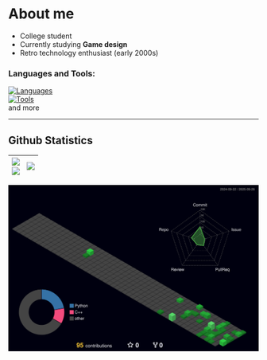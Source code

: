 # About me
- College student
- Currently studying **Game design**
- Retro technology enthusiast (early 2000s) <br>

### **Languages and Tools:** <br>
[![Languages](https://skillicons.dev/icons?i=c,cpp,cs)](https://skillicons.dev) <br>
[![Tools](https://skillicons.dev/icons?i=blender,figma,mint)](https://skillicons.dev) <br>
and more
<!--<img align='right' src="https://wakatime.com/badge/user/7e9ee107-07c5-4dcc-b6ce-a350652e95d5.svg?style=for-the-badge">-->
---
## Github Statistics
<div align=center>

<img src='https://github-readme-stats.vercel.app/api/?username=Eisen-W&theme=aura&show_icons=true&rank_icon=percentile&hide_border=false&border_radius=5' width=450> <div style="page-break-after: always;"></div> <img src="https://github-readme-streak-stats-rerun.vercel.app?user=Eisen-W&theme=aura&border_radius=5" width=450> | <img src='https://github-readme-stats.vercel.app/api/top-langs/?username=Eisen-W&theme=aura&hide_border=false&layout=pie&border_radius=5'> | 
|-|-|

</div>

![stats](./profile-3d-contrib/profile-night-green.svg)
